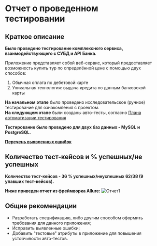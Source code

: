 # Отчет о проведенном тестировании
## Краткое описание
**Было проведено тестирование комплексного сервиса, взаимодействующего с СУБД и API Банка.**

Приложение представляет собой веб-сервис, который предоставляет возможность купить тур по определённой цене с помощью двух способов:
1. Обычная оплата по дебетовой карте
1. Уникальная технология: выдача кредита по данным банковской карты

**На начальном этапе** было проведено исследовательское (ручное) тестирование для ознакомления с проектом.  
**На следующем этапе** были созданы авто-тесты, согласно [Плана автоматизации тестирования](https://github.com/Andrei763/Diplom/blob/main/documents/Plan.md)

**Тестирование было проведено для двух баз данных - MySQL и PostgreSQL.**

**[Перечень выявленных ошибок](https://github.com/Andrei763/Diplom/issues)**
## Количество тест-кейсов и % успешных/не успешных
**Количество тест-кейсов - 36 % успешных/неуспешных  62/38 (9 упавших тест-кейсов).**


**Ниже приведен отчет из фреймворка Allure:**
![Отчет1](https://github.com/user-attachments/assets/0c9add29-4903-4894-9932-4f9c61821b6b)




## Общие рекомендации
- Разработать спецификацию, либо другим способом оформить требования для данного приложения;
- Исправить выявленные ошибки;
- Добавить "тестовые" атрибуты в приложение для повышения устойчивости авто-тестов.
